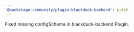 ```yaml
---
'@backstage-community/plugin-blackduck-backend': patch
---
```


Fixed missing configSchema in blackduck-backend Plugin.
